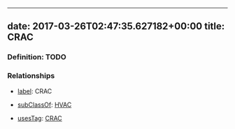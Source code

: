
---
date: 2017-03-26T02:47:35.627182+00:00
title: CRAC
---
### Definition: TODO

### Relationships

* [label](http://www.w3.org/2000/01/rdf-schema#label): CRAC

* [subClassOf](http://www.w3.org/2000/01/rdf-schema#subClassOf): [HVAC](https://brickschema.org/schema/1.0/Brick#HVAC)

* [usesTag](https://brickschema.org/schema/1.0/BrickFrame#usesTag): [CRAC](https://brickschema.org/schema/1.0/BrickTag#CRAC)
